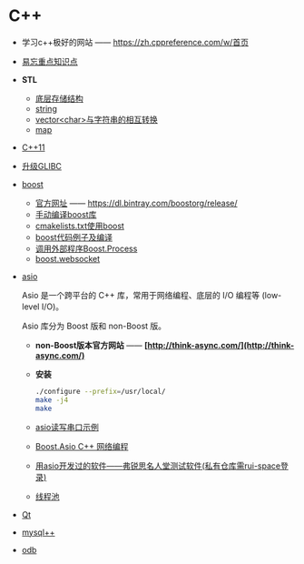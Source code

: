 # C++

- 学习c++极好的网站 —— <https://zh.cppreference.com/w/首页>

- [易忘重点知识点](important/readme.md)

- **STL**
  - [底层存储结构](stl/storage.struct/readme.md)
  - [string](stl/string/readme.md)
  - [vector\<char\>与字符串的相互转换](stl/vecotr.char.convert.md)
  - [map](stl/map.md)
  
- [C++11](c++11/readme.md)

- [升级GLIBC](glibc.update.md)

- [boost](boost/readme.md)

  - [官方网址](https://dl.bintray.com/boostorg/release/) —— <https://dl.bintray.com/boostorg/release/>
  - [手动编译boost库](boost/compile.md)
  - [cmakelists.txt使用boost](boost/cmake.md)
  - [boost代码例子及编译](boost/eg.md)
  - [调用外部程序Boost.Process](boost/process.md)
  - [boost.websocket](boost/websocket/readme.md)

- [asio](asio/readme.md)

  Asio 是一个跨平台的 C++ 库，常用于网络编程、底层的 I/O 编程等 (low-level I/O)。

  Asio 库分为 Boost 版和 non-Boost 版。

  - **non-Boost版本官方网站** —— **[http://think-async.com/](http://think-async.com/)**

  - **安装**

    ```bash
    ./configure --prefix=/usr/local/
    make -j4
    make
    ```

  - [asio读写串口示例](asio/com.eg.md)

  - [Boost.Asio C++ 网络编程](asio/boost/network.programming.md)

  - [用asio开发过的软件——弗锐思名人堂测试软件(私有仓库需rui-space登录)](https://github.com/rui-space/myfrs.halloffame/tree/master/halloffame.test)

  - [线程池](asio/thread_pool.md)

- [Qt](qt/readme.md)

- [mysql++](database/mysql++/readme.md)

- [odb](database/odb/readme.md)
